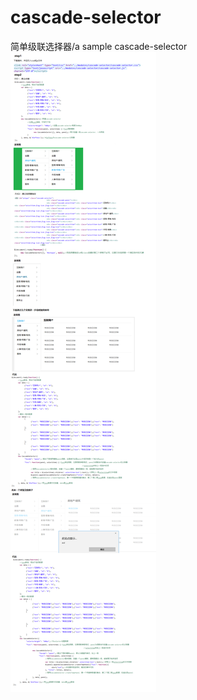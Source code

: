 # cascade-selector
简单级联选择器/a sample cascade-selector
![Aaron Swartz](https://github.com/deep5leep/cascade-selector/raw/master/tur.png)
